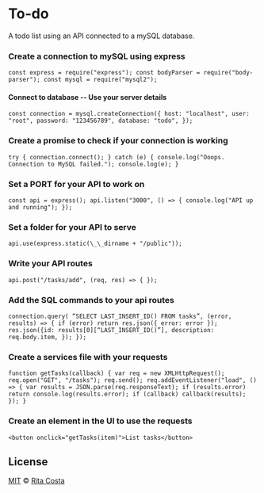 # To-do

A todo list using an API connected to a mySQL database.

### Create a connection to mySQL using express

`const express = require("express"); const bodyParser = require("body-parser"); const mysql = require("mysql2");`

#### Connect to database -- Use your server details

`const connection = mysql.createConnection({ host: "localhost", user: "root", password: "123456789", database: "todo", });`

### Create a promise to check if your connection is working

`try { connection.connect(); } catch (e) { console.log("Ooops. Connection to MySQL failed."); console.log(e); }`

### Set a PORT for your API to work on

`const api = express(); api.listen("3000", () => { console.log("API up and running"); });`

### Set a folder for your API to serve

`api.use(express.static(\_\_dirname + "/public"));`

### Write your API routes

`api.post("/tasks/add", (req, res) => { });`

### Add the SQL commands to your api routes

`connection.query( “SELECT LAST_INSERT_ID() FROM tasks”, (error, results) => { if (error) return res.json({ error: error }); res.json({id: results[0][“LAST_INSERT_ID()”], description: req.body.item, }); });`

### Create a services file with your requests

`function getTasks(callback) { var req = new XMLHttpRequest(); req.open("GET", "/tasks"); req.send(); req.addEventListener("load", () => { var results = JSON.parse(req.responseText); if (results.error) return console.log(results.error); if (callback) callback(results); }); }`

### Create an element in the UI to use the requests

`<button onclick="getTasks(item)">List tasks</button>`

## License

[MIT](LICENSE.md) © [Rita Costa](https://github.com/ritaCosta93)
